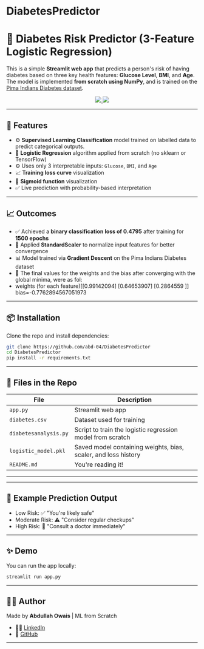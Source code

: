 # DiabetesPredictor


# 🧪 Diabetes Risk Predictor (3-Feature Logistic Regression)

This is a simple **Streamlit web app** that predicts a person's risk of having diabetes based on three key health features: **Glucose Level**, **BMI**, and **Age**. The model is implemented **from scratch using NumPy**, and is trained on the [Pima Indians Diabetes dataset](https://www.kaggle.com/datasets/uciml/pima-indians-diabetes-database).

<div align="center">
    <a href="https://www.linkedin.com/in/abdullah-owais-23750920b" target="_blank">
        <img src="https://img.shields.io/badge/-LinkedIn-blue?logo=linkedin&style=flat-square">
    </a>
    <a href="https://github.com/abd-04" target="_blank">
        <img src="https://img.shields.io/badge/-GitHub-black?logo=github&style=flat-square">
    </a>
</div>

---

## 🚀 Features

* ⚙️ **Supervised Learning Classification** model trained on labelled data to predict categorical outputs.
* 🔢 **Logistic Regression** algorithm applied from scratch (no sklearn or TensorFlow)
* ⚙️ Uses only 3 interpretable inputs: `Glucose`, `BMI`, and `Age`
* 📈 **Training loss curve** visualization
* 🧠 **Sigmoid function** visualization
* ✅ Live prediction with probability-based interpretation
  

---

## 📈 Outcomes

- ✅ Achieved a **binary classification loss of 0.4795** after training for **1500 epochs**  
- 🔁 Applied **StandardScaler** to normalize input features for better convergence  
- 📊 Model trained via **Gradient Descent** on the Pima Indians Diabetes dataset  
- 🧠 The final values for the weights and the bias after converging with the global minima, were as fol:
- weights (for each feature)[[0.99142094]
 [0.64653907]
 [0.2864559 ]]
bias=-0.7762894567051973   

---

## 📦 Installation

Clone the repo and install dependencies:

```bash
git clone https://github.com/abd-04/DiabetesPredictor
cd DiabetesPredictor
pip install -r requirements.txt
```

---

## 📁 Files in the Repo

| File                 | Description                                                    |
| -------------------- | -------------------------------------------------------------- |
| `app.py`             | Streamlit web app                                              |
| `diabetes.csv`       | Dataset used for training                                      |
| `diabetesanalysis.py`| Script to train the logistic regression model from scratch     |
| `logistic_model.pkl` | Saved model containing weights, bias, scaler, and loss history |
| `README.md`          | You're reading it!                                             |

---

---


## 🔮 Example Prediction Output

* Low Risk: ✅ "You're likely safe"
* Moderate Risk: ⚠️ "Consider regular checkups"
* High Risk: 🚨 "Consult a doctor immediately"

---

## ✨ Demo

You can run the app locally:

```bash
streamlit run app.py
```

    
---

## 👨‍💻 Author

Made by **Abdullah Owais** | ML from Scratch

* 🧑‍💼 [LinkedIn](https://www.linkedin.com/in/abdullah-owais-23750920b)
* 🐙 [GitHub](https://github.com/abd-04)

---


